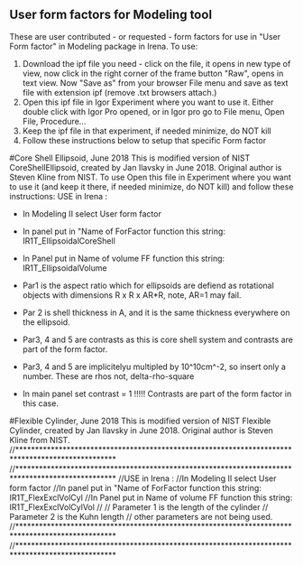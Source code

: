 ## User form factors for Modeling tool

These are user contributed - or requested - form factors for use in "User Form factor" in Modeling package in Irena. 
To use:
1. Download the ipf file you need - click on the file, it opens in new type of view, now click in the right corner of the frame button "Raw", opens in text view. Now "Save as" from your browser File menu and save as text file with extension ipf (remove .txt browsers attach.) 
2. Open this ipf file in Igor Experiment where you want to use it. Either double click with Igor Pro opened, or in Igor pro go to File menu, Open File, Procedure... 
3. Keep the ipf file in that experiment, if needed minimize, do NOT kill
4. Follow these instructions below to setup that specific Form factor


#Core Shell Ellipsoid, June 2018
This is modified version of NIST CoreShellEllipsoid, created by Jan Ilavsky in June 2018. Original author is Steven Kline from NIST. 
To use Open this file in Experiment where you want to use it (and keep it there, if needed minimize, do NOT kill) and follow these instructions:
USE in Irena :
* In Modeling II select User form factor 
* In panel put in "Name of ForFactor function this string:    IR1T_EllipsoidalCoreShell
* In Panel put in Name of volume FF function this string:     IR1T_EllipsoidalVolume
 
* Par1 is the aspect ratio which for ellipsoids are defiend as rotational objects with dimensions R x R x AR*R, note, AR=1 may fail. 
* Par 2 is shell thickness in A, and it is the same thickness everywhere on the ellipsoid. 
* Par3, 4 and 5 are contrasts as this is core shell system and contrasts are part of the form factor. 
* Par3, 4 and 5 are implicitelyu multipled by 10^10cm^-2, so insert only a number. These are rhos not, delta-rho-square
* In main panel set contrast = 1 !!!!! Contrasts are part of the form factor in this case. 


#Flexible Cylinder, June 2018
This is modified version of NIST Flexible Cylinder, created by Jan Ilavsky in June 2018. Original author is Steven Kline from NIST. 
//*************************************************************************************************
//*************************************************************************************************
//USE in Irena :
//In Modeling II select User form factor 
//In panel put in "Name of ForFactor function this string:    IR1T_FlexExclVolCyl
//In Panel put in Name of volume FF function this string:    IR1T_FlexExclVolCylVol
//
// Parameter 1 is the length of the cylinder
// Parameter 2 is the Kuhn length
// other parameters are not being used. 
//*************************************************************************************************
//*************************************************************************************************
